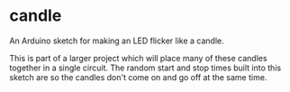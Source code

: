candle
======

An Arduino sketch for making an LED flicker like a candle.  

This is part of a larger project which will place many of these
candles together in a single circuit.  The random start and stop
times built into this sketch are so the candles don't come on
and go off at the same time.  
